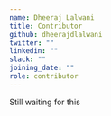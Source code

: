 ```yaml
---
name: Dheeraj Lalwani
title: Contributor
github: dheerajdlalwani
twitter: ""
linkedin: ""
slack: ""
joining_date: ""
role: contributor
---
```


Still waiting for this
